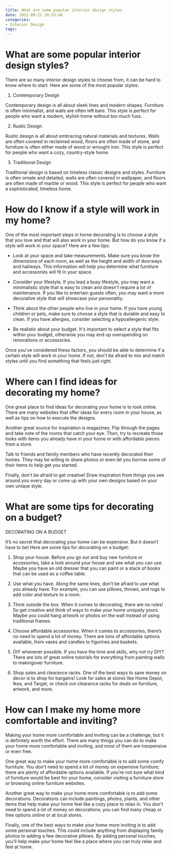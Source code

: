 ```yaml
---
title: What are some popular interior design styles
date: 2022-09-21 20:53:48
categories:
- Interior Design
tags:
---
```



#  What are some popular interior design styles?

There are so many interior design styles to choose from, it can be hard to know where to start. Here are some of the most popular styles:

1. Contemporary Design

 Contemporary design is all about sleek lines and modern shapes. Furniture is often minimalist, and walls are often left bare. This style is perfect for people who want a modern, stylish home without too much fuss.

2. Rustic Design

Rustic design is all about embracing natural materials and textures. Walls are often covered in reclaimed wood, floors are often made of stone, and furniture is often either made of wood or wrought iron. This style is perfect for people who want a cozy, country-style home.

3. Traditional Design

Traditional design is based on timeless classic designs and styles. Furniture is often ornate and detailed, walls are often covered in wallpaper, and floors are often made of marble or wood. This style is perfect for people who want a sophisticated, timeless home.

#  How do I know if a style will work in my home?

One of the most important steps in home decorating is to choose a style that you love and that will also work in your home. But how do you know if a style will work in your space? Here are a few tips:

* Look at your space and take measurements. Make sure you know the dimensions of each room, as well as the height and width of doorways and hallways. This information will help you determine what furniture and accessories will fit in your space.

* Consider your lifestyle. If you lead a busy lifestyle, you may want a minimalistic style that is easy to clean and doesn't require a lot of maintenance. If you like to entertain guests often, you may want a more decorative style that will showcase your personality.

* Think about the other people who live in your home. If you have young children or pets, make sure to choose a style that is durable and easy to clean. If you have allergies, consider selecting a hypoallergenic style.

* Be realistic about your budget. It's important to select a style that fits within your budget, otherwise you may end up overspending on renovations or accessories.

Once you've considered these factors, you should be able to determine if a certain style will work in your home. If not, don't be afraid to mix and match styles until you find something that feels just right.

#  Where can I find ideas for decorating my home?

One great place to find ideas for decorating your home is to look online. There are many websites that offer ideas for every room in your house, as well as tips on how to execute the designs.

Another great source for inspiration is magazines. Flip through the pages and take note of the rooms that catch your eye. Then, try to recreate those looks with items you already have in your home or with affordable pieces from a store.

Talk to friends and family members who have recently decorated their homes. They may be willing to share photos or even let you borrow some of their items to help get you started.

Finally, don't be afraid to get creative! Draw inspiration from things you see around you every day or come up with your own designs based on your own unique style.

#  What are some tips for decorating on a budget?

DECORATING ON A BUDGET

It’s no secret that decorating your home can be expensive. But it doesn’t have to be! Here are some tips for decorating on a budget:

1. Shop your house. Before you go out and buy new furniture or accessories, take a look around your house and see what you can use. Maybe you have an old dresser that you can paint or a stack of books that can be used as a coffee table.

2. Use what you have. Along the same lines, don’t be afraid to use what you already have. For example, you can use pillows, throws, and rugs to add color and texture to a room.

3. Think outside the box. When it comes to decorating, there are no rules! So get creative and think of ways to make your home uniquely yours. Maybe you could hang artwork or photos on the wall instead of using traditional frames.

4. Choose affordable accessories. When it comes to accessories, there’s no need to spend a lot of money. There are tons of affordable options available, from vases and candles to figurines and baskets.

5. DIY whenever possible. If you have the time and skills, why not try DIY? There are lots of great online tutorials for everything from painting walls to makingover furniture.

6. Shop sales and clearance racks. One of the best ways to save money on decor is to shop for bargains! Look for sales at stores like Home Depot, Ikea, and Target, or check out clearance racks for deals on furniture, artwork, and more.

#  How can I make my home more comfortable and inviting?

Making your home more comfortable and inviting can be a challenge, but it is definitely worth the effort. There are many things you can do to make your home more comfortable and inviting, and most of them are inexpensive or even free.

One great way to make your home more comfortable is to add some comfy furniture. You don't need to spend a lot of money on expensive furniture; there are plenty of affordable options available. If you're not sure what kind of furniture would be best for your home, consider visiting a furniture store or browsing online furniture websites.

Another great way to make your home more comfortable is to add some decorations. Decorations can include paintings, photos, plants, and other items that help make your home feel like a cozy place to relax in. You don't need to spend a lot of money on decorations; you can find many cheap or free options online or at local stores.

Finally, one of the best ways to make your home more inviting is to add some personal touches. This could include anything from displaying family photos to adding a few decorative pillows. By adding personal touches, you'll help make your home feel like a place where you can truly relax and feel at home.